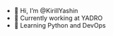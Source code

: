 - 👋 Hi, I’m @KirillYashin
- 👀 Currently working at YADRO
- 🌱 Learning Python and DevOps

<!---
KirillYashin/KirillYashin is a ✨ special ✨ repository because its `README.md` (this file) appears on your GitHub profile.
You can click the Preview link to take a look at your changes.
--->
